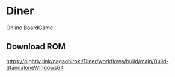 # Diner

Online BoardGame

## Download ROM

https://nightly.link/nagaohiroki/Diner/workflows/build/main/Build-StandaloneWindows64